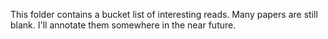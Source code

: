 This folder contains a bucket list of interesting reads. Many papers are still blank. I'll annotate them somewhere in the near future.
